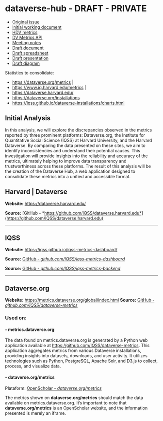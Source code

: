 # dataverse-hub - DRAFT - PRIVATE

- [Original issue](https://github.com/IQSS/dataverse-pm/issues/271)
- [Initial working document](https://docs.google.com/document/d/1lPoQLBt0tLjSLz7Jzm_MUxSS5bKu6ZRuoOmFkOGf_FI/edit)
- [HDV metrics](https://docs.google.com/document/d/1AgaLtvCP5t6jmfNYyXoCGXLZVJqNTVD_fTGFKKFC4XY/edit)
- [DV Metrics API](https://guides.dataverse.org/en/4.20/api/metrics.html)
- [Meeting notes](https://docs.google.com/document/d/1DKNXvPLqX3L4sdHnViea1RaAv5kAcPQXh_YXTSWUzeU/edit#heading=h.8ukwaoy3aqdd)
- [Draft document](https://docs.google.com/document/d/1F16ZcGvWW8rnN3pTGS1tH2GK_b84FY_SONKjNh8gnE4/edit?usp=sharing)
- [Draft spreadsheet](https://docs.google.com/spreadsheets/d/1Z4_RVic46Us8xSRcKYOr6aUCxjrff8eLY_UlUCQZeoc/edit?usp=sharing)
- [Draft presentation](https://docs.google.com/presentation/d/1aJlskY7LuuGMxYRkaxenEnKVhf7yxFj2pDnifL67lO4/edit?usp=sharing)
- [Draft diagram](https://www.mermaidchart.com/play?utm_source=mermaid_live_editor&utm_medium=banner_ad&utm_campaign=teams#pako:eNqdVMtugzAQ_BXEPT9Q9dKWHiK1p54qRUIbe0WsmnXkR6Qozb8XA47ANQSChEL2NePd8V5ypjjmTzmTYEwhoNJQ7_SOsuYJvzVaLVhpz0fMnn83m2BgcLRO42QYMIbGlBJPKKOgPjVVrjTNP6pWJHDl9hJXJEhF1e10zqDuovxX2ZEeOnvT9JmsBjLArFDUlK66QEHGgpTgrT4wvD6hbfYo4hJc_tlsyWLVsNoWI_NX25iMoMaUnaNhWhwDYOz2QNbxZKpvyKTzoIydwmTKkdXntIusICSbPJoER-zwjaCT7r5u1IBXpSQCZRVn7LPGeo862QglXpw9KC1sktlbw6wZV_Zeg7gN8ToezlDM6eH0EYKvmUVIHspoUCJNIkh5lkfQdsRnnm0BFrM-03__d2psdIN86Jwl2d_eiKtYxLXv3QmkWwjW3fyHwIoudQVYuzUegfpQd04VLZD0nIfrIj1HRYRdER7PMtwc40brLeIxVOWE2iaEe0f7EU67ctP124Wbrju1g6z6wTmksL-XAy65pf7Nr3_MVmOW)

Statistics to consolidate:

- https://dataverse.org/metrics |
- https://www.iq.harvard.edu/metrics |
- https://dataverse.harvard.edu/
- https://dataverse.org/installations
- https://iqss.github.io/dataverse-installations/charts.html


## Initial Analysis
  
In this analysis, we will explore the discrepancies observed in the metrics reported by three prominent platforms: Dataverse.org, the Institute for Quantitative Social Science (IQSS) at Harvard University, and the Harvard Dataverse. By comparing the data presented on these sites, we aim to identify inconsistencies and understand their potential causes. This investigation will provide insights into the reliability and accuracy of the metrics, ultimately helping to improve data transparency and trustworthiness across these platforms. The result of this analysis will be the creation of the Dataverse Hub, a web application designed to consolidate these metrics into a unified and accessible format.

## Harvard | Dataverse

**Website:** https://dataverse.harvard.edu/

**Source:** [GitHub - *https://github.com/IQSS/dataverse.harvard.edu*](https://github.com/IQSS/dataverse.harvard.edu)

___

## IQSS

**Website:** https://iqss.github.io/iqss-metrics-dashboard/

**Source:** [GitHub - *github.com/IQSS/iqss-metrics-dashboard*](https://github.com/IQSS/iqss-metrics-dashboard)

**Source:** [GitHub - *github.com/IQSS/iqss-metrics-backend*](https://github.com/IQSS/iqss-metrics-backend)
___

## Dataverse.org

**Website:** https://metrics.dataverse.org/global/index.html
**Source:** [GitHub - *github.com/IQSS/dataverse-metrics*](https://github.com/IQSS/dataverse-metrics)

### Used on:

#### - metrics.dataverse.org

The data found on metrics.dataverse.org is generated by a Python web application available at https://github.com/IQSS/dataverse-metrics. This application aggregates metrics from various Dataverse installations, providing insights into datasets, downloads, and user activity. It utilizes technologies such as Python, PostgreSQL, Apache Solr, and D3.js to collect, process, and visualize data.

#### - dataverse.org/metrics
Plataform: [OpenScholar - *dataverse.org/metrics*](https://dataverse.org/metrics)

The metrics shown on **dataverse.org/metrics** should match the data available on metrics.dataverse.org. It’s important to note that **dataverse.org/metrics** is an OpenScholar website, and the information presented is merely an iframe.



